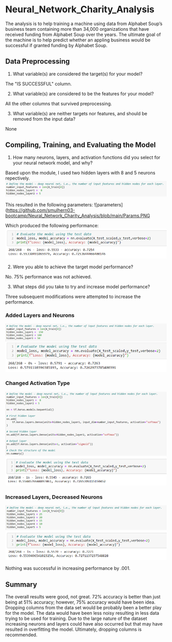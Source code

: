 # Neural_Network_Charity_Analysis
The analysis is to help training a machine using data from Alphabet Soup’s business team containing more than 34,000 organizations that have received funding from Alphabet Soup over the years.  The ultimate goal of the machine is to help predict whether an appling business would be successful if granted funding by Alphabet Soup.

## Data Preprocessing
1. What variable(s) are considered the target(s) for your model? 

  The "IS SUCCESSFUL" column.

2. What variable(s) are considered to be the features for your model?

  All the other columns that survived preprocessing.

3. What variable(s) are neither targets nor features, and should be removed from the input data? 

  None

## Compiling, Training, and Evaluating the Model
1. How many neurons, layers, and activation functions did you select for your neural network model, and why?  

Based upon the module, I used two hidden layers with 8 and 5 neurons repectively.
![original](https://github.com/smulhern03-bootcamp/Neural_Network_Charity_Analysis/blob/main/Layers%20and%20Neurons.PNG)

This resulted in the following parameters:
![parameters](https://github.com/smulhern03-bootcamp/Neural_Network_Charity_Analysis/blob/main/Params.PNG

Which produced the following performance:
![performance](https://github.com/smulhern03-bootcamp/Neural_Network_Charity_Analysis/blob/main/Original%20Output.PNG)

2. Were you able to achieve the target model performance? 

No.  75% performance was not achieved.  

3. What steps did you take to try and increase model performance?

Three subsequent modifications were attempted to increase the performance.
### Added Layers and Neurons

![Added Layers and Neurons](https://github.com/smulhern03-bootcamp/Neural_Network_Charity_Analysis/blob/main/Added%20layers%20and%20neurons.PNG)
![Added layers and neurons results](https://github.com/smulhern03-bootcamp/Neural_Network_Charity_Analysis/blob/main/Added%20layers%20and%20neurons%20results.PNG)

### Changed Activation Type
![Changed Activation](https://github.com/smulhern03-bootcamp/Neural_Network_Charity_Analysis/blob/main/Changed%20Activation.PNG)
![Changed results](https://github.com/smulhern03-bootcamp/Neural_Network_Charity_Analysis/blob/main/Changed%20Activation%20Results.PNG)

### Increased Layers, Decreased Neurons
![More layers](https://github.com/smulhern03-bootcamp/Neural_Network_Charity_Analysis/blob/main/More%20layers%20and%20neurons.PNG)
![results](https://github.com/smulhern03-bootcamp/Neural_Network_Charity_Analysis/blob/main/More%20layers%20and%20neurons%20results.PNG)

Nothing was successful in increasing performance by .001.

## Summary
The overall results were good, not great.  72% accuracy is better than just being at 51% accuracy; however, 75% accuracy would have been idea.  Dropping columns from the data set would be probably been a better play for the model.  The data would have been less noisy resulting in less data trying to be used for training.  Due to the large nature of the dataset increasing neurons and layers could have also occurred but that may have resulted in overfitting the model.  Ultimately, dropping columns is recommended.
